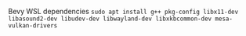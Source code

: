 Bevy WSL dependencies `sudo apt install g++ pkg-config libx11-dev libasound2-dev libudev-dev libwayland-dev libxkbcommon-dev mesa-vulkan-drivers`